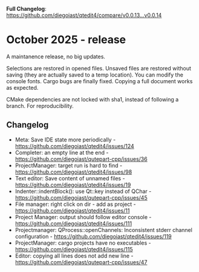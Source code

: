 **Full Changelog**: https://github.com/diegoiast/qtedit4/compare/v0.0.13...v0.0.14

# October 2025 - release

A maintanence release, no big updates.

Selections are restored in opened files. Unsaved files are restored without saving (they
are actually saved to a temp location). You can modify the console fonts. Cargo bugs
are finally fixed. Copying a full document works as expected.

CMake dependencies are not locked with sha1, instead of following a branch. For reproducibility.

## Changelog
 * Meta: Save IDE state more periodically - https://github.com/diegoiast/qtedit4/issues/124
 * Completer: an empty line at the end - https://github.com/diegoiast/qutepart-cpp/issues/36
 * ProjectManager: target run is hard to find - https://github.com/diegoiast/qtedit4/issues/98
 * Text editor: Save content of unnamed files - https://github.com/diegoiast/qtedit4/issues/19
 * Indenter::indentBlock(): use Qt::key instead of QChar - https://github.com/diegoiast/qutepart-cpp/issues/45
 * File manager: right click on dir - add as project - https://github.com/diegoiast/qtedit4/issues/11
 * Project Manager: output should follow editor console - https://github.com/diegoiast/qtedit4/issues/111
 * Projectmanager: QProcess::openChannels: Inconsistent stderr channel configuration - https://github.com/diegoiast/qtedit4/issues/119
 * ProjectManager: cargo projects have no executables - https://github.com/diegoiast/qtedit4/issues/115
 * Editor: copying all lines does not add new line - https://github.com/diegoiast/qutepart-cpp/issues/47
 
